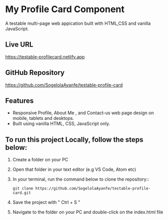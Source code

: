 # My Profile Card Component

A testable multi-page web appication built with HTML,CSS and vanilla JavaScript.

## Live URL
https://testable-profilecard.netlify.app

## GitHub Repository
https://github.com/SogelolaAyanfe/testable-profile-card

## Features
- Responsive Profile, About Me , and Contact-us web page design on mobile, tablets and desktops.
- Built using vanilla HTML, CSS, JavaScript only.

##  To run this project Locally, follow the steps below:

1. Create a folder on your PC
2. Open that folder in your text editor (e.g VS Code, Atom etc)
3. In your terminal, run the command below to clone the repository::
   
   `git clone https://github.com/SogelolaAyanfe/testable-profile-card.git`
4.  Save the project with " Ctrl + S "
5.  Navigate to the folder on your PC and double-click on the index.html file
